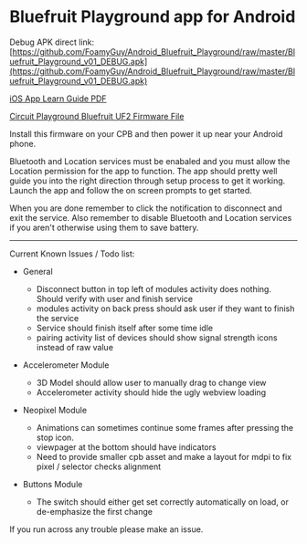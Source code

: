 # Bluefruit Playground app for Android

Debug APK direct link: [https://github.com/FoamyGuy/Android_Bluefruit_Playground/raw/master/Bluefruit_Playground_v01_DEBUG.apk](https://github.com/FoamyGuy/Android_Bluefruit_Playground/raw/master/Bluefruit_Playground_v01_DEBUG.apk)

[iOS App Learn Guide PDF](https://cdn-learn.adafruit.com/downloads/pdf/bluefruit-playground-app.pdf)

[Circuit Playground Bluefruit UF2 Firmware File](https://adafru.it/HCh)

Install this firmware on your CPB and then power it up near your Android phone.

Bluetooth and Location services must be enabaled and you must allow the Location permission for the app to function.
The app should pretty well guide you into the right direction through setup process to get it working.
Launch the app and follow the on screen prompts to get started.

When you are done remember to click the notification to disconnect and exit the service.
Also remember to disable Bluetooth and Location services if you aren't otherwise using them to save battery.

---

Current Known Issues / Todo list:
* General
    - Disconnect button in top left of modules activity does nothing. Should verify with user and finish service
    - modules activity on back press should ask user if they want to finish the service
    - Service should finish itself after some time idle
    - pairing activity list of devices should show signal strength icons instead of raw value

* Accelerometer Module
    - 3D Model should allow user to manually drag to change view
    - Accelerometer activity should hide the ugly webview loading

* Neopixel Module
    - Animations can sometimes continue some frames after pressing the stop icon.
    - viewpager at the bottom should have indicators
    - Need to provide smaller cpb asset and make a layout for mdpi to fix pixel / selector checks alignment

* Buttons Module
    - The switch should either get set correctly automatically on load, or de-emphasize the first change


If you run across any trouble please make an issue.




